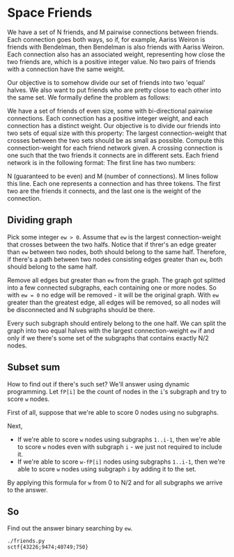 # Space Friends
We have a set of N friends, and M pairwise connections between friends. Each connection goes both ways, so if, for example, Aariss Weiron is friends with Bendelman, then Bendelman is also friends with Aariss Weiron. Each connection also has an associated weight, representing how close the two friends are, which is a positive integer value. No two pairs of friends with a connection have the same weight.

Our objective is to somehow divide our set of friends into two 'equal' halves. We also want to put friends who are pretty close to each other into the same set. We formally define the problem as follows:

We have a set of friends of even size, some with bi-directional pairwise connections. Each connection has a positive integer weight, and each connection has a distinct weight. Our objective is to divide our friends into two sets of equal size with this property: The largest connection-weight that crosses between the two sets should be as small as possible. Compute this connection-weight for each friend network given. A crossing connection is one such that the two friends it connects are in different sets. Each friend network is in the following format: The first line has two numbers:

N (guaranteed to be even) and M (number of connections). M lines follow this line. Each one represents a connection and has three tokens. The first two are the friends it connects, and the last one is the weight of the connection.

## Dividing graph
Pick some integer `ew > 0`. Assume that `ew` is the largest connection-weight that crosses between the two halfs. Notice that if threr's an edge greater than `ew` between two nodes, both should belong to the same half. Therefore, if there's a path between two nodes consisting edges greater than `ew`, both should belong to the same half.

Remove all edges but greater than `ew` from the graph. The graph got splitted into a few connected subgraphs, each containing one or more nodes. So with `ew = 0` no edge will be removed - it will be the original graph. With `ew` greater than the greatest edge, all edges will be removed, so all nodes will be disconnected and N subgraphs should be there.

Every such subgraph should entirely belong to the one half. We can split the graph into two equal halves with the largest connection-weight `ew` if and only if we there's some set of the subgraphs that contains exactly N/2 nodes.

## Subset sum
How to find out if there's such set? We'll answer using dynamic programming. Let `fP[i]` be the count of nodes in the `i`'s subgraph and try to score `w` nodes.

First of all, suppose that we're able to score 0 nodes using no subgraphs.

Next,

- If we're able to score `w` nodes using subgraphs `1..i-1`, then we're able to score `w` nodes even with subgraph `i` - we just not required to include it.
- If we're able to score `w-fP[i]` nodes using subgraphs `1..i-1`, then we're able to score `w` nodes using subgraph `i` by adding it to the set.

By applying this formula for `w` from 0 to N/2 and for all subgraphs we arrive to the answer.

## So
Find out the answer binary searching by `ew`.

```
./friends.py 
sctf{43226;9474;40749;750}
```
